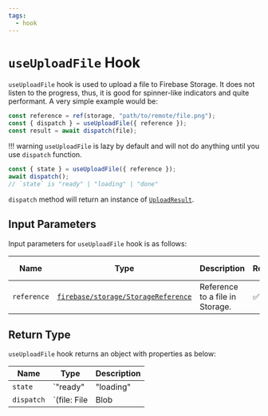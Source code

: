 ```yaml
---
tags:
  - hook
---
```


# `useUploadFile` Hook

`useUploadFile` hook is used to upload a file to Firebase Storage. It does not listen to the progress, thus, it is good for spinner-like indicators and quite performant. A very simple example would be:

```typescript
const reference = ref(storage, "path/to/remote/file.png");
const { dispatch } = useUploadFile({ reference });
const result = await dispatch(file);
```

!!! warning
    `useUploadFile` is lazy by default and will not do anything until you use `dispatch` function.

```typescript
const { state } = useUploadFile({ reference });
await dispatch();
// `state` is "ready" | "loading" | "done"
```

`dispatch` method will return an instance of [`UploadResult`][UploadResultRefDoc].

## Input Parameters

Input parameters for `useUploadFile` hook is as follows:

| Name | Type | Description | Required | Default Value |
|---|---|---|---|---|
| `reference` | [`firebase/storage/StorageReference`][StorageReferenceRefDoc] | Reference to a file in Storage. | ✅ | - |

## Return Type

`useUploadFile` hook returns an object with properties as below:

| Name | Type | Description |
|---|---|---|
| `state` | `"ready" | "loading" | "done"` | The state of the upload process. |
| `dispatch` | `(file: File | Blob | Buffer, metadata?: UploadMetadata) => Promise<UploadResult>` | A callback to start upload process. |

[StorageReferenceRefDoc]: https://firebase.google.com/docs/reference/js/storage.storagereference
[UploadResultRefDoc]: https://firebase.google.com/docs/reference/js/storage.uploadresult